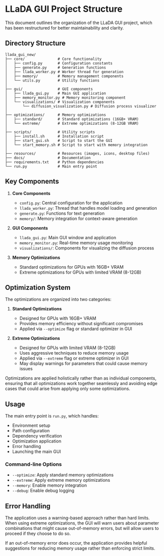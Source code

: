 # LLaDA GUI Project Structure

This document outlines the organization of the LLaDA GUI project, which has been restructured for better maintainability and clarity.

## Directory Structure

```
llada_gui_new/
├── core/               # Core functionality
│   ├── config.py       # Configuration constants
│   ├── generate.py     # Generation functions
│   ├── llada_worker.py # Worker thread for generation
│   ├── memory/         # Memory management components
│   └── utils.py        # Utility functions
│
├── gui/                # GUI components
│   ├── llada_gui.py    # Main GUI application
│   ├── memory_monitor.py # Memory monitoring component
│   └── visualizations/ # Visualization components
│       └── diffusion_visualization.py # Diffusion process visualizer
│
├── optimizations/      # Memory optimizations
│   ├── standard/       # Standard optimizations (16GB+ VRAM)
│   └── extreme/        # Extreme optimizations (8-12GB VRAM)
│
├── scripts/            # Utility scripts
│   ├── install.sh      # Installation script
│   ├── start_gui.sh    # Script to start the GUI
│   └── start_memory.sh # Script to start with memory integration
│
├── resources/          # Resources (images, icons, desktop files)
├── docs/               # Documentation
├── requirements.txt    # Python dependencies
└── run.py              # Main entry point
```

## Key Components

1. **Core Components**
   - `config.py`: Central configuration for the application
   - `llada_worker.py`: Thread that handles model loading and generation
   - `generate.py`: Functions for text generation
   - `memory/`: Memory integration for context-aware generation

2. **GUI Components**
   - `llada_gui.py`: Main GUI window and application
   - `memory_monitor.py`: Real-time memory usage monitoring
   - `visualizations/`: Components for visualizing the diffusion process

3. **Memory Optimizations**
   - Standard optimizations for GPUs with 16GB+ VRAM
   - Extreme optimizations for GPUs with limited VRAM (8-12GB)

## Optimization System

The optimizations are organized into two categories:

1. **Standard Optimizations**
   - Designed for GPUs with 16GB+ VRAM
   - Provides memory efficiency without significant compromises
   - Applied via `--optimize` flag or standard optimizer in GUI

2. **Extreme Optimizations**
   - Designed for GPUs with limited VRAM (8-12GB)
   - Uses aggressive techniques to reduce memory usage
   - Applied via `--extreme` flag or extreme optimizer in GUI
   - May display warnings for parameters that could cause memory issues

Optimizations are applied holistically rather than as individual components, ensuring that all optimizations work together seamlessly and avoiding edge cases that could arise from applying only some optimizations.

## Usage

The main entry point is `run.py`, which handles:
- Environment setup
- Path configuration
- Dependency verification
- Optimization application
- Error handling
- Launching the main GUI

### Command-line Options

- `--optimize`: Apply standard memory optimizations
- `--extreme`: Apply extreme memory optimizations
- `--memory`: Enable memory integration
- `--debug`: Enable debug logging

## Error Handling

The application uses a warning-based approach rather than hard limits. When using extreme optimizations, the GUI will warn users about parameter combinations that might cause out-of-memory errors, but will allow users to proceed if they choose to do so.

If an out-of-memory error does occur, the application provides helpful suggestions for reducing memory usage rather than enforcing strict limits.
